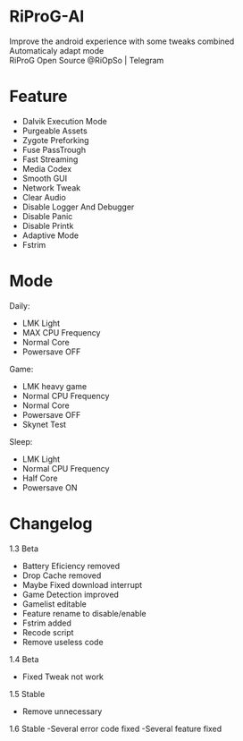 # RiProG-AI

Improve the android experience with some tweaks combined <br />
Automaticaly adapt  mode <br />
RiProG Open Source @RiOpSo | Telegram  <br />

# Feature
- Dalvik Execution Mode
- Purgeable Assets
- Zygote Preforking
- Fuse PassTrough
- Fast Streaming
- Media Codex
- Smooth GUI
- Network Tweak
- Clear Audio
- Disable Logger And Debugger
- Disable Panic
- Disable Printk
- Adaptive Mode
- Fstrim

# Mode

Daily:
- LMK Light
- MAX CPU Frequency
- Normal Core
- Powersave OFF

Game:
- LMK heavy game
- Normal CPU Frequency
- Normal Core
- Powersave OFF
- Skynet Test

Sleep:
- LMK Light
- Normal CPU Frequency
- Half Core
- Powersave ON

# Changelog

1.3 Beta
- Battery Eficiency removed
- Drop Cache removed
- Maybe Fixed download interrupt
- Game Detection improved
- Gamelist editable
- Feature rename to disable/enable
- Fstrim added
- Recode script
- Remove useless code

1.4 Beta
- Fixed Tweak not work

1.5 Stable
- Remove unnecessary

1.6 Stable
-Several error code fixed
-Several feature fixed
